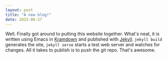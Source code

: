 ```yaml
---
layout: post
title: "A new blog!"
date: 2015-06-27
---
```


Well. Finally got around to putting this website together. What\'s neat, it is
written using Emacs in [Kramdown](http://kramdown.gettalong.org/syntax.html)
and published with [Jekyll](http://jekyllrb.com). `jekyll build` generates the
site, `jekyll serve` starts a test web server and watches for changes. All it
takes to publish is to push the git repo. That\'s awesome.
